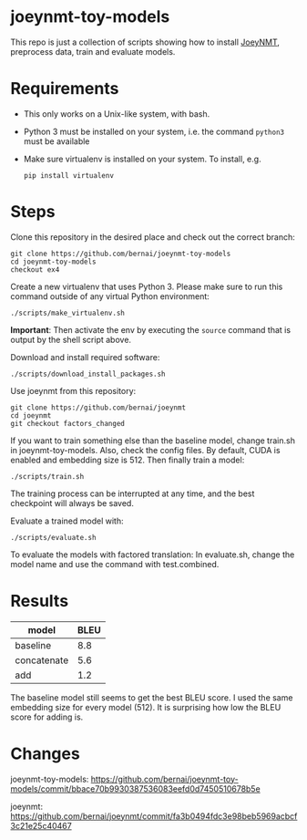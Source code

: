 # joeynmt-toy-models

This repo is just a collection of scripts showing how to install [JoeyNMT](https://github.com/joeynmt/joeynmt), preprocess
data, train and evaluate models.

# Requirements

- This only works on a Unix-like system, with bash.
- Python 3 must be installed on your system, i.e. the command `python3` must be available
- Make sure virtualenv is installed on your system. To install, e.g.

    `pip install virtualenv`

# Steps

Clone this repository in the desired place and check out the correct branch:

    git clone https://github.com/bernai/joeynmt-toy-models
    cd joeynmt-toy-models
    checkout ex4

Create a new virtualenv that uses Python 3. Please make sure to run this command outside of any virtual Python environment:

    ./scripts/make_virtualenv.sh

**Important**: Then activate the env by executing the `source` command that is output by the shell script above.

Download and install required software:

    ./scripts/download_install_packages.sh


Use joeynmt from this repository:

    git clone https://github.com/bernai/joeynmt
    cd joeynmt
    git checkout factors_changed

If you want to train something else than the baseline model, change train.sh in joeynmt-toy-models. Also, check the config files.
By default, CUDA is enabled and embedding size is 512. Then finally train a model:

    ./scripts/train.sh

The training process can be interrupted at any time, and the best checkpoint will always be saved.

Evaluate a trained model with:

    ./scripts/evaluate.sh
    
To evaluate the models with factored translation: 
In evaluate.sh, change the model name and use the command with test.combined.
# Results

| model       | BLEU |
|-------------|------|
| baseline    | 8.8  |
| concatenate | 5.6  |
| add         | 1.2  |

The baseline model still seems to get the best BLEU score. I used the same embedding size for every model (512). 
It is surprising how low the BLEU score for adding is.

# Changes

joeynmt-toy-models: 
https://github.com/bernai/joeynmt-toy-models/commit/bbace70b9930387536083eefd0d7450510678b5e

joeynmt: 
https://github.com/bernai/joeynmt/commit/fa3b0494fdc3e98beb5969acbcf3c21e25c40467
